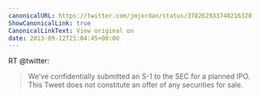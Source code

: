 ```yaml
---
canonicalURL: https://twitter.com/jmjordan/status/378262933740216320
ShowCanonicalLink: true
CanonicalLinkText: View original on
date: 2013-09-12T21:04:45+00:00
---
```

RT @twitter:
> We’ve confidentially submitted an S-1 to the SEC for a planned IPO. This Tweet does not constitute an offer of any securities for sale.